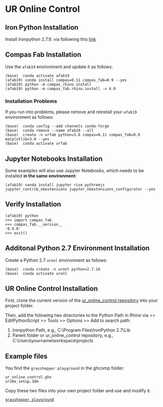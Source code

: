 # UR Online Control

## Iron Python Installation

Install Ironpython 2.7.9. via following this [link](https://github.com/IronLanguages/ironpython2/releases/tag/ipy-2.7.9)

## Compas Fab Installation

Use the `afab19` environment and update it as follows:

    (base)  conda activate afab19
    (afab19) conda install compas=0.11 compas_fab=0.9 --yes
    (afab19) python -m compas_rhino.install
    (afab19) python -m compas_fab.rhino.install -v 6.0

### Installation Problems

If you run into problems, please remove and reinstall your `afab19` environment as follows:
    
    (base)  conda config --add channels conda-forge
    (base)  conda remove --name afab19 --all
    (base)  create -n urfab python=3.6 compas=0.11 compas_fab=0.9 matplotlib=3.0 --yes
    (base)  conda activate urfab

## Jupyter Notebooks Installation

Some examples will also use Jupyter Notebooks, which needs to be installed **in the same environment**:

    (afab19) conda install jupyter rise pythreejs jupyter_contrib_nbextensions jupyter_nbextensions_configurator --yes

## Verify Installation

    (afab19) python
    >>> import compas_fab
    >>> compas_fab.__version__
    '0.9.0'
    >>> exit()

## Additonal Python 2.7 Environment Installation

Create a Python 2.7 `uronl` environment as follows:
    
    (base)  conda create -n uronl python=2.7.16
    (base)  conda activate uronl

## UR Online Control Installation

First, clone the current version of the [ur_online_control repository](https://github.com/augmentedfabricationlab/ur_online_control) 
into your project folder.

Then, add the following two directories to the Python Path in Rhino via >> EditPythonScript >> Tools >> Options >> Add to search path:

1. Ironpython Path, e.g., C:\Program Files\IronPython 2.7\Lib
2. Parent folder or ur_online_control repository, e.g., C:\Users\yourname\workspace\projects

## Example files

You find the `grasshopper playground` in the ghcomp folder:

    ur_online_control.ghx
    ur10e_setup.3dm

Copy these two files into your own project folder and use and modify it.

[`grasshopper playground`](ghcomp/images/ghcomp_interface.jpg)

